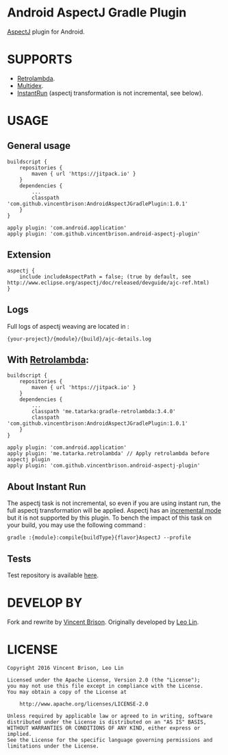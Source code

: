 Android AspectJ Gradle Plugin
===================================

[AspectJ](http://www.eclipse.org/aspectj/doc/released/devguide/bytecode-concepts.html) plugin for Android.

# SUPPORTS
* [Retrolambda](https://github.com/evant/gradle-retrolambda).
* [Multidex](https://developer.android.com/tools/building/multidex.html).
* [InstantRun](https://developer.android.com/studio/run/index.html#instant-run) (aspectj transformation is not incremental, see below).

# USAGE
## General usage
```
buildscript {
    repositories {
        maven { url 'https://jitpack.io' }
    }
    dependencies {
        ...
        classpath 'com.github.vincentbrison:AndroidAspectJGradlePlugin:1.0.1'
    }
}

apply plugin: 'com.android.application'
apply plugin: 'com.github.vincentbrison.android-aspectj-plugin'
```

## Extension
```
aspectj {
    include includeAspectPath = false; (true by default, see http://www.eclipse.org/aspectj/doc/released/devguide/ajc-ref.html)
}
```

## Logs
Full logs of aspectj weaving are located in :
```
{your-project}/{module}/{build}/ajc-details.log
```

## With [Retrolambda](https://github.com/evant/gradle-retrolambda):
```
buildscript {
    repositories {
        maven { url 'https://jitpack.io' }
    }
    dependencies {
        ...
        classpath 'me.tatarka:gradle-retrolambda:3.4.0'
        classpath 'com.github.vincentbrison:AndroidAspectJGradlePlugin:1.0.1'
    }
}

apply plugin: 'com.android.application'
apply plugin: 'me.tatarka.retrolambda' // Apply retrolambda before aspectj plugin
apply plugin: 'com.github.vincentbrison.android-aspectj-plugin'
```

## About Instant Run
The aspectj task is not incremental, so even if you are using instant run, the full aspectj transformation will be applied.
Aspectj has an [incremental mode](http://www.eclipse.org/aspectj/doc/released/devguide/ajc-ref.html) but it is not supported by this plugin.
To bench the impact of this task on your build, you may use the following command :
```
gradle :{module}:compile{buildType}{flavor}AspectJ --profile
```

## Tests
Test repository is available [here](https://github.com/vincentbrison/AndroidAspectJGradlePlugin-Tests).

# DEVELOP BY
Fork and rewrite by [Vincent Brison](https://github.com/vincentbrison).
Originally developed by [Leo Lin](https://github.com/leolin310148).

# LICENSE
```
Copyright 2016 Vincent Brison, Leo Lin

Licensed under the Apache License, Version 2.0 (the "License");
you may not use this file except in compliance with the License.
You may obtain a copy of the License at

    http://www.apache.org/licenses/LICENSE-2.0

Unless required by applicable law or agreed to in writing, software
distributed under the License is distributed on an "AS IS" BASIS,
WITHOUT WARRANTIES OR CONDITIONS OF ANY KIND, either express or implied.
See the License for the specific language governing permissions and
limitations under the License.
```
